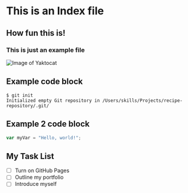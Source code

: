 # This is an Index file

## How fun this is!

### This is just an example file

![Image of Yaktocat](https://octodex.github.com/images/yaktocat.png)

## Example code block

```
$ git init
Initialized empty Git repository in /Users/skills/Projects/recipe-repository/.git/
```

## Example 2 code block

``` javascript
var myVar = "Hello, world!";
```

## My Task List

- [ ] Turn on GitHub Pages
- [ ] Outline my portfolio
- [ ] Introduce myself
